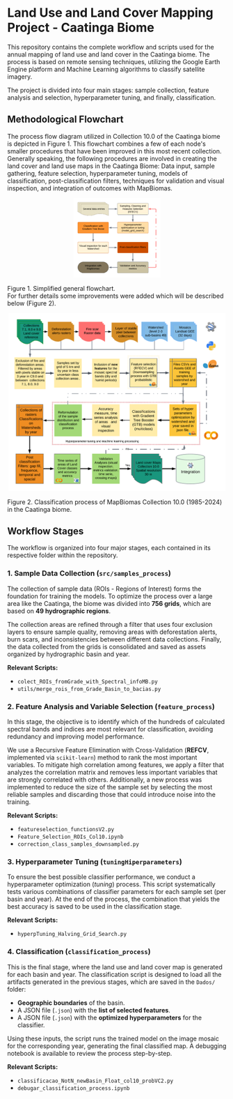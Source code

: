# Land Use and Land Cover Mapping Project - Caatinga Biome

This repository contains the complete workflow and scripts used for the annual mapping of land use and land cover in the Caatinga biome. The process is based on remote sensing techniques, utilizing the Google Earth Engine platform and Machine Learning algorithms to classify satellite imagery.

The project is divided into four main stages: sample collection, feature analysis and selection, hyperparameter tuning, and finally, classification.

## Methodological Flowchart

The process flow diagram utilized in Collection 10.0 of the Caatinga biome is depicted in Figure 1. This flowchart combines a few of each node's smaller procedures that have been improved in this most recent collection. Generally speaking, the following procedures are involved in creating the land cover and land use maps in the Caatinga Biome: Data input, sample gathering, feature selection, hyperparameter tuning, models of classification, post-classification filters, techniques for validation and visual inspection, and integration of outcomes with MapBiomas.


<p align="center">
  <img src="images/fluxograma_reduzir.png" alt="Fluxograma otimizado de processos" width="200"/>
</p>
Figure 1. Simplified general flowchart.
</br>
For further details some improvements were added which will be described below (Figure 2).
</br>

<p align="center">
  <img src="images/fluxograma.png" alt="Fluxograma de passos para o mapeamento da serie de cobertura" width="500"/>
</p>
Figure 2. Classification process of MapBiomas Collection 10.0 (1985-2024) in the Caatinga biome.




## Workflow Stages

The workflow is organized into four major stages, each contained in its respective folder within the repository.

### 1. Sample Data Collection (`src/samples_process`)

The collection of sample data (ROIs - Regions of Interest) forms the foundation for training the models. To optimize the process over a large area like the Caatinga, the biome was divided into **756 grids**, which are based on **49 hydrographic regions**.

The collection areas are refined through a filter that uses four exclusion layers to ensure sample quality, removing areas with deforestation alerts, burn scars, and inconsistencies between different data collections. Finally, the data collected from the grids is consolidated and saved as assets organized by hydrographic basin and year.

**Relevant Scripts:**
* `colect_ROIs_fromGrade_with_Spectral_infoMB.py`
* `utils/merge_rois_from_Grade_Basin_to_bacias.py`

### 2. Feature Analysis and Variable Selection (`feature_process`)

In this stage, the objective is to identify which of the hundreds of calculated spectral bands and indices are most relevant for classification, avoiding redundancy and improving model performance.

We use a Recursive Feature Elimination with Cross-Validation (**REFCV**, implemented via `scikit-learn`) method to rank the most important variables. To mitigate high correlation among features, we apply a filter that analyzes the correlation matrix and removes less important variables that are strongly correlated with others. Additionally, a new process was implemented to reduce the size of the sample set by selecting the most reliable samples and discarding those that could introduce noise into the training.

**Relevant Scripts:**
* `featureselection_functionsV2.py`
* `Feature_Selection_ROIs_Col10.ipynb`
* `correction_class_samples_downsampled.py`

### 3. Hyperparameter Tuning (`tuningHiperparameters`)

To ensure the best possible classifier performance, we conduct a hyperparameter optimization (*tuning*) process. This script systematically tests various combinations of classifier parameters for each sample set (per basin and year). At the end of the process, the combination that yields the best accuracy is saved to be used in the classification stage.

**Relevant Scripts:**
* `hyperpTuning_Halving_Grid_Search.py`

### 4. Classification (`classification_process`)

This is the final stage, where the land use and land cover map is generated for each basin and year. The classification script is designed to load all the artifacts generated in the previous stages, which are saved in the `Dados/` folder:

* **Geographic boundaries** of the basin.
* A JSON file (`.json`) with the **list of selected features**.
* A JSON file (`.json`) with the **optimized hyperparameters** for the classifier.

Using these inputs, the script runs the trained model on the image mosaic for the corresponding year, generating the final classified map. A debugging notebook is available to review the process step-by-step.

**Relevant Scripts:**
* `classificacao_NotN_newBasin_Float_col10_probVC2.py`
* `debugar_classification_process.ipynb`